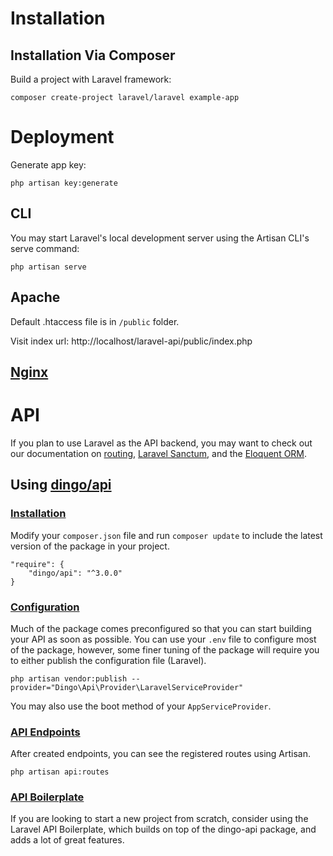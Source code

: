 # Installation

## Installation Via Composer

Build a project with Laravel framework:

```
composer create-project laravel/laravel example-app
```

# Deployment

Generate app key:

```
php artisan key:generate
```

## CLI

You may start Laravel's local development server using the Artisan CLI's serve command:

```
php artisan serve
```

## Apache

Default .htaccess file is in `/public` folder.

Visit index url: http://localhost/laravel-api/public/index.php

## [Nginx](https://laravel.com/docs/8.x/deployment#nginx)


# API

If you plan to use Laravel as the API backend, you may want to check out our documentation on [routing](https://laravel.com/docs/8.x/routing), [Laravel Sanctum](https://laravel.com/docs/8.x/sanctum), and the [Eloquent ORM](https://laravel.com/docs/8.x/eloquent).

## Using [dingo/api](https://github.com/dingo/api/)

### [Installation](https://github.com/dingo/api/wiki/Installation)

Modify your `composer.json` file and run `composer update` to include the latest version of the package in your project.

```
"require": {
    "dingo/api": "^3.0.0"
}
```

### [Configuration](https://github.com/dingo/api/wiki/Configuration)

Much of the package comes preconfigured so that you can start building your API as soon as possible. You can use your `.env` file to configure most of the package, however, some finer tuning of the package will require you to either publish the configuration file (Laravel).

```
php artisan vendor:publish --provider="Dingo\Api\Provider\LaravelServiceProvider"
```

You may also use the boot method of your `AppServiceProvider`.

### [API Endpoints](https://github.com/dingo/api/wiki/Creating-API-Endpoints)

After created endpoints, you can see the registered routes using Artisan.

```
php artisan api:routes
```

### [API Boilerplate](https://github.com/specialtactics/laravel-api-boilerplate)

If you are looking to start a new project from scratch, consider using the Laravel API Boilerplate, which builds on top of the dingo-api package, and adds a lot of great features.
